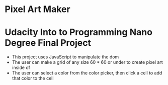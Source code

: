 # Pixel Art Maker

# Udacity Into to Programming Nano Degree Final Project
- This project uses JavaScript to manipulate the dom
- The user can make a grid of any size 60 * 60 or under to create pixel art inside of
- The user can select a color from the color picker, then click a cell to add that color to the cell
